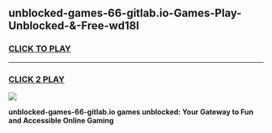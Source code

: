 
## unblocked-games-66-gitlab.io-Games-Play-Unblocked-&-Free-wd18l
<h3>
<a href="https://premium76.site?title=unblocked-games-66-gitlab.io&ref=24A">CLICK TO PLAY</a></h3>
<hr>

<h3>
<a href="https://premium76.site?title=unblocked-games-66-gitlab.io&ref=24A">CLICK 2 PLAY</a>
  
</h3>

<a href="https://premium76.site?title=unblocked-games-66-gitlab.io&ref=24A"><img src="https://clearcache.store/games.png"></a>


**unblocked-games-66-gitlab.io games unblocked: Your Gateway to Fun and Accessible Online Gaming**
